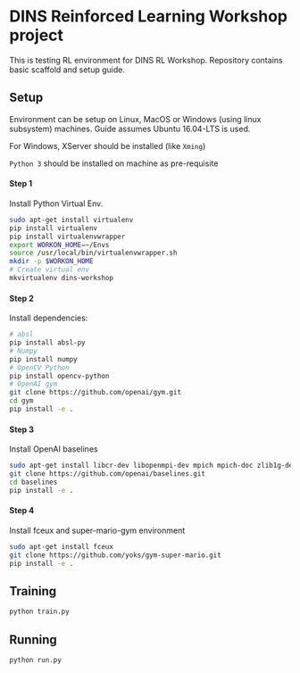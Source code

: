 # DINS Reinforced Learning Workshop project
This is testing RL environment for DINS RL Workshop. Repository contains basic scaffold and setup guide.

## Setup
Environment can be setup on Linux, MacOS or Windows (using linux subsystem) machines.
Guide assumes Ubuntu 16.04-LTS is used.

For Windows, XServer should be installed (like `Xming`)

`Python 3` should be installed on machine as pre-requisite
#### Step 1
Install Python Virtual Env.
```bash
sudo apt-get install virtualenv
pip install virtualenv
pip install virtualenvwrapper
export WORKON_HOME=~/Envs
source /usr/local/bin/virtualenvwrapper.sh
mkdir -p $WORKON_HOME
# Create virtual env
mkvirtualenv dins-workshop
```
#### Step 2
Install dependencies:
```bash
# absl
pip install absl-py
# Numpy
pip install numpy
# OpenCV Python
pip install opencv-python
# OpenAI gym
git clone https://github.com/openai/gym.git
cd gym
pip install -e .
```
#### Step 3
Install OpenAI baselines
```bash
sudo apt-get install libcr-dev libopenmpi-dev mpich mpich-doc zlib1g-dev cmake python-opencv 
git clone https://github.com/openai/baselines.git
cd baselines
pip install -e .
```
#### Step 4
Install fceux and super-mario-gym environment
```bash
sudo apt-get install fceux
git clone https://github.com/yoks/gym-super-mario.git
pip install -e .
```
## Training
```bash
python train.py
```
## Running
```bash
python run.py
```
